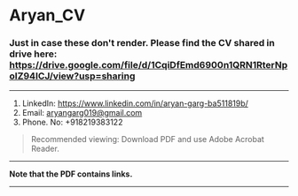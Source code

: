 # Aryan_CV


### Just in case these don't render. Please find the CV shared in drive here: https://drive.google.com/file/d/1CqiDfEmd6900n1QRN1RterNpoIZ94ICJ/view?usp=sharing

---

1. LinkedIn: https://www.linkedin.com/in/aryan-garg-ba511819b/
2. Email: aryangarg019@gmail.com
3. Phone. No: +918219383122
   

> Recommended viewing: Download PDF and use Adobe Acrobat Reader.         

---


**Note that the PDF contains links.**

---


